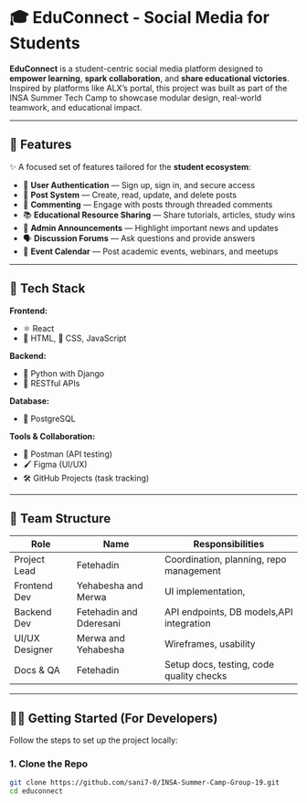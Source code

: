 # 🎓 EduConnect - Social Media for Students

**EduConnect** is a student-centric social media platform designed to **empower learning**, **spark collaboration**, and **share educational victories**. Inspired by platforms like ALX’s portal, this project was built as part of the INSA Summer Tech Camp to showcase modular design, real-world teamwork, and educational impact.

---

## 🚀 Features

✨ A focused set of features tailored for the **student ecosystem**:

- 🔐 **User Authentication** — Sign up, sign in, and secure access
- 📝 **Post System** — Create, read, update, and delete posts
- 💬 **Commenting** — Engage with posts through threaded comments
- 📚 **Educational Resource Sharing** — Share tutorials, articles, study wins
- 📢 **Admin Announcements** — Highlight important news and updates
- 🗣 **Discussion Forums** — Ask questions and provide answers
- 📆 **Event Calendar** — Post academic events, webinars, and meetups

---

## 🧱 Tech Stack

**Frontend:**

- ⚛️ React
- 📄 HTML, 🎨 CSS,  JavaScript

**Backend:**

- 🐍 Python with Django
- 📡 RESTful APIs

**Database:**

- 🐘 PostgreSQL

**Tools & Collaboration:**

- 🧪 Postman (API testing)
- 🖌️ Figma (UI/UX)
- 🛠 GitHub Projects (task tracking)

---

## 👥 Team Structure

| Role               | Name                    | Responsibilities                        |
| ------------------ | ----------------------- | --------------------------------------- |
|  Project Lead     | Fetehadin               | Coordination, planning, repo management |
|  Frontend Dev     | Yehabesha and Merwa     | UI implementation,       |
|  Backend Dev      | Fetehadin and Dderesani | API endpoints, DB models,API integration|
|  UI/UX Designer   | Merwa and Yehabesha     | Wireframes, usability    |
|  Docs & QA        | Fetehadin               | Setup docs, testing, code quality checks|

---

## 🧑‍💻 Getting Started (For Developers)

Follow the steps to set up the project locally:

### 1. Clone the Repo

```bash
git clone https://github.com/sani7-0/INSA-Summer-Camp-Group-19.git
cd educonnect
